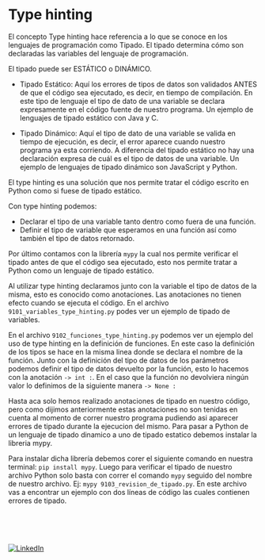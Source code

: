 # Type hinting

El concepto Type hinting hace referencia a lo que se conoce en los lenguajes de programación como Tipado. El tipado determina cómo son declaradas las variables del lenguaje de programación.

El tipado puede ser ESTÁTICO o DINÁMICO.
- Tipado Estático: Aquí los errores de tipos de datos son validados ANTES de que el código sea ejecutado, es decir, en tiempo de compilación.
En este tipo de lenguaje el tipo de dato de una variable se declara expresamente en el código fuente de nuestro programa. Un ejemplo de lenguajes de tipado estático con Java y C.

- Tipado Dinámico: Aquí el tipo de dato de una variable se valida en tiempo de ejecución, es decir, el error aparece cuando nuestro programa ya esta corriendo. A diferencia del tipado estático no hay una declaración expresa de cuál es el tipo de datos de una variable. Un ejemplo de lenguajes de tipado dinámico son JavaScript y Python.

El type hinting es una solución que nos permite tratar el código escrito en Python como si fuese de tipado estático.

Con type hinting podemos:
- Declarar el tipo de una variable tanto dentro como fuera de una función.
- Definir el tipo de variable que esperamos en una función así como también el tipo de datos retornado.

Por último contamos con la librería `mypy` la cual nos permite verificar el tipado antes de que el código sea ejecutado, esto nos permite tratar a Python como un lenguaje de tipado estático.

Al utilizar type hinting declaramos junto con la variable el tipo de datos de la misma, esto es conocido como anotaciones. Las anotaciones no tienen efecto cuando se ejecuta el código. En el archivo `9101_variables_type_hinting.py` podes ver un ejemplo de tipado de variables.

En el archivo `9102_funciones_type_hinting.py` podemos ver un ejemplo del uso de type hinting en la definición de funciones. En este caso la definición de los tipos se hace en la misma linea donde se declara el nombre de la función. Junto con la definición del tipo de datos de los parámetros podemos definir el tipo de datos devuelto por la función, esto lo hacemos con la anotación `-> int :`. En el caso que la función no devolviera ningún valor lo definimos de la siguiente manera `-> None :`

Hasta aca solo hemos realizado anotaciones de tipado en nuestro código, pero como dijimos anteriormente estas anotaciones no son tenidas en cuenta al momento de correr nuestro programa pudiendo asi aparecer errores de tipado durante la ejecucion del mismo. Para pasar a Python de un lenguaje de tipado dinamico a uno de tipado estatico debemos instalar la libreria mypy.

Para instalar dicha librería debemos corer el siguiente comando en nuestra terminal: `pip install mypy`. Luego para verificar el tipado de nuestro archivo Python solo basta con correr el comando `mypy` seguido del nombre de nuestro archivo. Ej: `mypy 9103_revision_de_tipado.py`. En este archivo vas a encontrar un ejemplo con dos líneas de código las cuales contienen errores de tipado.
 
<br>
<br>
<br>

[![LinkedIn](https://img.shields.io/badge/LinkedIn-Martin_Ferraguti-0077B5?style=for-the-badge&logo=linkedin&logoColor=white&labelColor=101010)](https://www.linkedin.com/in/martin-ferraguti/)